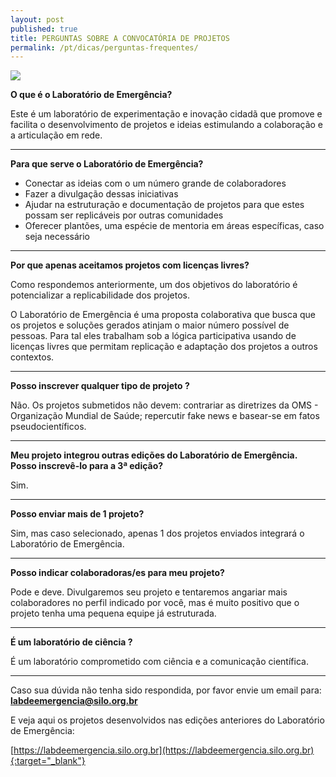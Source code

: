 ```yaml
---
layout: post
published: true
title: PERGUNTAS SOBRE A CONVOCATÓRIA DE PROJETOS
permalink: /pt/dicas/perguntas-frequentes/
---
```


![](/3ed/media/images/covers/perguntas.jpg)



**O que é o Laboratório de Emergência?**
  
Este é um laboratório de experimentação e inovação cidadã que promove e facilita o desenvolvimento de projetos e ideias estimulando a colaboração e a articulação em rede.
  
---
  
**Para que serve o Laboratório de Emergência?**
  
* Conectar as ideias com o um número grande de colaboradores 
* Fazer a divulgação dessas iniciativas
* Ajudar na estruturação e documentação de projetos para que estes possam ser replicáveis por outras comunidades
* Oferecer plantões, uma espécie de mentoria em áreas específicas, caso seja necessário

---
  
**Por que apenas aceitamos projetos com licenças livres?**
  
Como respondemos anteriormente, um dos objetivos do laboratório é potencializar a replicabilidade dos projetos.
  
O Laboratório de Emergência é uma proposta colaborativa que busca que os projetos e soluções gerados atinjam o maior número possível de pessoas. Para tal eles trabalham sob a lógica participativa usando de licenças livres que permitam replicação e adaptação dos projetos a outros contextos.
  
---

**Posso inscrever qualquer tipo de projeto ?**
  
Não. Os projetos submetidos não devem:  contrariar as diretrizes da OMS - Organização Mundial de Saúde;   repercutir fake news e basear-se em fatos pseudocientíficos. 
   
---
  
**Meu projeto integrou outras edições do Laboratório de Emergência. Posso inscrevê-lo para a 3ª edição?**
  
Sim.

---

**Posso enviar mais de 1 projeto?**
  
Sim, mas caso selecionado, apenas 1 dos projetos enviados integrará o Laboratório de Emergência.

---

**Posso indicar colaboradoras/es para meu projeto?**
  
Pode e deve. Divulgaremos seu projeto e tentaremos angariar mais colaboradores no perfil indicado por você, mas é muito positivo que o projeto tenha uma pequena equipe já estruturada.

---

**É um laboratório de ciência ?**
  
É um laboratório comprometido com ciência e a comunicação científica. 

---
  
Caso sua dúvida não tenha sido respondida, por favor envie um email para: **labdeemergencia@silo.org.br**
  
E veja aqui os projetos desenvolvidos nas edições anteriores do Laboratório de Emergência:
   
[https://labdeemergencia.silo.org.br](https://labdeemergencia.silo.org.br){:target="_blank"}

